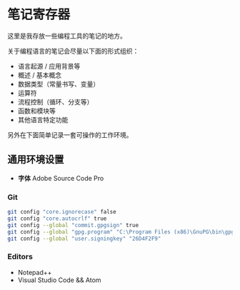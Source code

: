 # 笔记寄存器

这里是我存放一些编程工具的笔记的地方。

关于编程语言的笔记会尽量以下面的形式组织：

- 语言起源 / 应用背景等
- 概述 / 基本概念
- 数据类型（常量书写、变量）
- 运算符
- 流程控制（循环、分支等）
- 函数和模块等
- 其他语言特定功能

另外在下面简单记录一套可操作的工作环境。

## 通用环境设置

- **字体** Adobe Source Code Pro

### Git

```bash
git config "core.ignorecase" false
git config "core.autocrlf" true
git config --global "commit.gpgsign" true
git config --global "gpg.program" "C:\Program Files (x86)\GnuPG\bin\gpg.exe"
git config --global "user.signingkey" "26D4F2F9"
```

### Editors

- Notepad++
- Visual Studio Code && Atom

